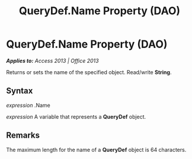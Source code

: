 ﻿---
title: QueryDef.Name Property (DAO)
TOCTitle: Name Property
ms:assetid: f8064e5c-26ad-1f4e-c5d9-f244394cbefb
ms:mtpsurl: https://msdn.microsoft.com/en-us/library/Ff836936(v=office.15)
ms:contentKeyID: 48548776
ms.date: 09/18/2015
mtps_version: v=office.15
---

# QueryDef.Name Property (DAO)


_**Applies to:** Access 2013 | Office 2013_

Returns or sets the name of the specified object. Read/write **String**.

## Syntax

*expression* .Name

*expression* A variable that represents a **QueryDef** object.

## Remarks

The maximum length for the name of a **QueryDef** object is 64 characters.

